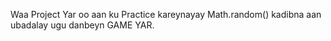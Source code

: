 Waa Project Yar oo aan ku Practice kareynayay Math.random() kadibna aan ubadalay ugu danbeyn GAME YAR.

